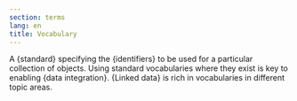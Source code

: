 ```yaml
---
section: terms
lang: en
title: Vocabulary
---
```


A {standard} specifying the {identifiers} to be used for a particular collection of objects. Using standard vocabularies where they exist is key to enabling {data integration}. {Linked data} is rich in vocabularies in different topic areas.
